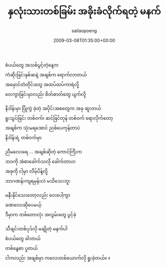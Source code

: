 ﻿---
_last_editor_used_jetpack: block-editor
_publicize_job_id: "59376331688"
_wp_old_date: "2021-06-09"
author: sailaopoeng
categories:
  - poems
date: "2009-03-08T01:35:00+00:00"
parent_post_id: null
post_id: "222"
timeline_notification: "1623212758"
title: နှလုံးသားတစ်ခြမ်း အခိုးခံလိုက်ရတဲ့ မနက်
url: /2009/03/08/နှလုံးသားတစ်ခြမ်း-အခိုး/

---
စံပယ်တွေ အသစ်ပွင့်တဲ့နေ့က  
ကံဆိုးခြင်းနှစ်ဆနဲ့ အချစ်က ရောက်လာတယ်  
အမှောင်တံတိုင်းတွေ အထပ်ထပ်ကာရံလို့  
ဝေးကွာခြင်းမှာလည်း စိတ်ဓာတ်တွေ ပျက်လို့

နိဒါန်းမှာ ပြိုကွဲ ခဲ့တဲ့ အပိုင်းအစတွေက အခု ဆူးတယ်  
ရူးသွပ်ခြင်း တစ်ဝက်၊ ဆင်ခြင်တုန် တစ်ဝက် ရောလိုက်တော့  
အချစ်က သုံးမရအောင် ညစ်ပေကုန်တာပဲ  
နိဒါန်းရဲ့ တစ်ဝက်မှာ

ညီမလေးရေ … အချစ်ဆိုတဲ့ ကောင်ကြီးက  
ဘဝကို အံစာခေါက်သလို ခေါက်တာဟ  
အခုကို ငါ့မှာ လိမ့်ပိန့်လို့  
ဘာဂဏန်းကျရမှန်းလဲ မသိသေးဘူး

မနီးနိုင်သေးတော့လည်း ဝေးပေါ့ကွာ  
ခဏလေးဆိုပေမယ့်  
ဒီမှာက တစ်တောလုံး အလွမ်းတွေ ပွင့်ခဲ့

သီချင်းတစ်ပုဒ်လို မချိုတဲ့ မနက်ပါ  
စံပယ်တွေ ခါးတယ်  
တစ်နွေစာ ပူတယ်  
ငါကလည်း အချစ်မှာ ကလေးတစ်ယောက်လို ရူးခဲ့တယ်။ ။
